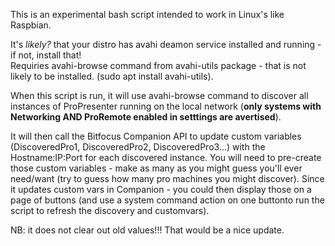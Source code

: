 This is an experimental bash script intended to work in Linux's like Raspbian.  
  
It's _likely?_ that your distro has avahi deamon service installed and running - if not, install that!  
Requiries avahi-browse command from avahi-utils package - that is not likely to be installed. (sudo apt install avahi-utils).  
  
When this script is run, it will use avahi-browse command to discover all instances of ProPresenter running on the local network (**only systems with Networking AND ProRemote enabled in setttings are avertised**).  
  
It will then call the Bitfocus Companion API to update custom variables (DiscoveredPro1, DiscoveredPro2, DiscoveredPro3...) with the Hostname:IP:Port for each discovered instance.
You will need to pre-create those custom variables - make as many as you might guess you'll ever need/want (try to guess how many pro machines you might discover).
Since it updates custom vars in Companion - you could then display those on a page of buttons (and use a system command action on one buttonto run the script to refresh the discovery and customvars).
  
NB: it does not clear out old values!!! That would be a nice update.
